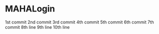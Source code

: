 
# MAHALogin
1st commit
2nd commit
3rd commit
4th commit
5th commit
6th commit
7th commit
8th line
9th line
10th line


